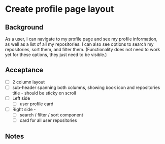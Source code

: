 # Create profile page layout

## Background

As a user, I can navigate to my profile page and see my profile information, as well as a list of all my repositories. I can also see options to search my repositories, sort them, and filter them. (Functionality does not need to work yet for these options, they just need to be visible.)

## Acceptance

- [ ] 2 column layout
- [ ] sub-header spanning both columns, showing book icon and repositories title - should be sticky on scroll
- [ ] Left side
    - [ ] user profile card
- [ ] Right side - 
    - [ ] search / filter / sort component
    - [ ] card for all user repositories

## Notes

